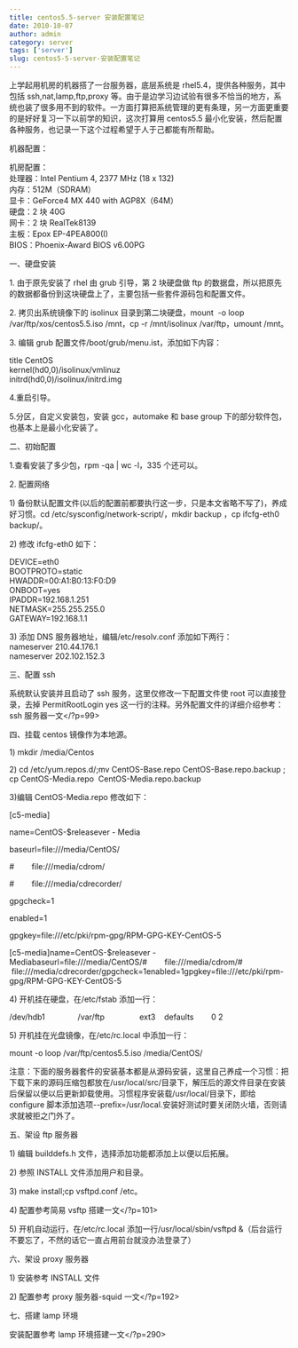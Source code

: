 ```yaml
---
title: centos5.5-server 安装配置笔记
date: 2010-10-07
author: admin
category: server
tags: ['server']
slug: centos5-5-server-安装配置笔记
---
```


上学起用机房的机器搭了一台服务器，底层系统是 rhel5.4，提供各种服务，其中包括 ssh,nat,lamp,ftp,proxy 等。由于是边学习边试验有很多不恰当的地方，系统也装了很多用不到的软件。一方面打算把系统管理的更有条理，另一方面更重要的是好好复习一下以前学的知识，这次打算用 centos5.5 最小化安装，然后配置各种服务，也记录一下这个过程希望于人于己都能有所帮助。

机器配置：

机房配置：  
处理器：Intel Pentium 4, 2377 MHz (18 x 132)  
内存：512M（SDRAM）  
显卡：GeForce4 MX 440 with AGP8X（64M）  
硬盘：2 块 40G  
网卡：2 块 RealTek8139  
主板：Epox EP-4PEA800(I)  
BIOS：Phoenix-Award BIOS v6.00PG

一、硬盘安装

​1.
由于原先安装了 rhel 由 grub 引导，第 2 块硬盘做 ftp 的数据盘，所以把原先的数据都备份到这块硬盘上了，主要包括一些套件源码包和配置文件。

​2. 拷贝出系统镜像下的 isolinux 目录到第二块硬盘，mount  -o loop
/var/ftp/xos/centos5.5.iso /mnt，cp -r /mnt/isolinux /var/ftp，umount
/mnt。

​3. 编辑 grub 配置文件/boot/grub/menu.ist，添加如下内容：

title CentOS  
kernel(hd0,0)/isolinux/vmlinuz  
initrd(hd0,0)/isolinux/initrd.img

4.重启引导。

5.分区，自定义安装包，安装 gcc，automake 和 base
group 下的部分软件包，也基本上是最小化安装了。

二、初始配置

1.查看安装了多少包，rpm -qa | wc -l，335 个还可以。

​2. 配置网络

​1)
备份默认配置文件(以后的配置前都要执行这一步，只是本文省略不写了)，养成好习惯。cd
/etc/sysconfig/network-script/，mkdir backup ，cp ifcfg-eth0 backup/。

​2) 修改 ifcfg-eth0 如下：

DEVICE=eth0  
BOOTPROTO=static  
HWADDR=00:A1:B0:13:F0:D9  
ONBOOT=yes  
IPADDR=192.168.1.251  
NETMASK=255.255.255.0  
GATEWAY=192.168.1.1

​3) 添加 DNS 服务器地址，编辑/etc/resolv.conf 添加如下两行：  
nameserver 210.44.176.1  
nameserver 202.102.152.3

三、配置 ssh

系统默认安装并且启动了 ssh 服务，这里仅修改一下配置文件使 root 可以直接登录，去掉 PermitRootLogin
yes 这一行的注释。另外配置文件的详细介绍参考：ssh 服务器一文</?p=99>

四、挂载 centos 镜像作为本地源。

​1) mkdir /media/Centos

​2) cd /etc/yum.repos.d/;mv ﻿﻿﻿CentOS-Base.repo CentOS-Base.repo.backup
; cp CentOS-Media.repo  CentOS-Media.repo.backup

3)编辑 CentOS-Media.repo 修改如下：

[c5-media]

<div id="_mcePaste">

name=CentOS-\$releasever - Media

</div>

<div id="_mcePaste">

baseurl=file:///media/CentOS/

</div>

<div id="_mcePaste">

\#        file:///media/cdrom/

</div>

<div id="_mcePaste">

\#        file:///media/cdrecorder/

</div>

<div id="_mcePaste">

gpgcheck=1

</div>

<div id="_mcePaste">

enabled=1

</div>

<div id="_mcePaste">

gpgkey=file:///etc/pki/rpm-gpg/RPM-GPG-KEY-CentOS-5

</div>

[c5-media]name=CentOS-\$releasever -
Mediabaseurl=file:///media/CentOS/\#        file:///media/cdrom/\#      
 file:///media/cdrecorder/gpgcheck=1enabled=1gpgkey=file:///etc/pki/rpm-gpg/RPM-GPG-KEY-CentOS-5

​4) 开机挂在硬盘，在/etc/fstab 添加一行：

/dev/hdb1               /var/ftp                ext3    defaults      
 0 2

​5) 开机挂在光盘镜像，在/etc/rc.local 中添加一行：

mount -o loop /var/ftp/centos5.5.iso /media/CentOS/

注意：下面的服务器套件的安装基本都是从源码安装，这里自己养成一个习惯：把下载下来的源码压缩包都放在/usr/local/src/目录下，解压后的源文件目录在安装后保留以便以后更新卸载使用。习惯程序安装载/usr/local/目录下，即给 configure 脚本添加选项--prefix=/usr/local.安装好测试时要关闭防火墙，否则请求就被拒之门外了。

五、架设 ftp 服务器

​1) 编辑 builddefs.h 文件，选择添加功能都添加上以便以后拓展。

​2) 参照 INSTALL 文件添加用户和目录。

​3) make install;cp vsftpd.conf /etc。

​4) 配置参考简易 vsftp 搭建一文</?p=101>

​5) 开机自动运行，在/etc/rc.local 添加一行/usr/local/sbin/vsftpd
&（后台运行不要忘了，不然的话它一直占用前台就没办法登录了）

六、架设 proxy 服务器

​1) 安装参考 INSTALL 文件

​2) 配置参考 proxy 服务器-squid 一文</?p=192>

七、搭建 lamp 环境

安装配置参考 lamp 环境搭建一文</?p=290>

